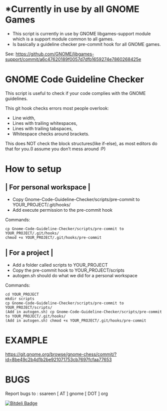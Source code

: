   *Currently in use by all GNOME Games 
=======================================

- This script is currently in use by GNOME libgames-support module which is a support module common to all games.
- Is basically a guideline checker pre-commit hook for all GNOME games.

See: https://github.com/GNOME/libgames-support/commit/a6c47620189f0057d7dfb1659274e7860268425e

GNOME Code Guideline Checker 
==================================

This script is useful to check if your code complies with the GNOME guidelines.

This git hook checks errors most people overlook:
- Line width,
- Lines with trailing whitespaces,
- Lines with trailing tabspaces,
- Whitespace checks around brackets.

This does NOT check the block structures(like if-else),
as most editors do that for you.(I assume you don’t mess around :P)

  How to setup
================
| For personal workspace |
--------------------------
- Copy Gnome-Code-Guideline-Checker/scripts/pre-commit to YOUR_PROJECT/.git/hooks/
- Add execute permission to the pre-commit hook

Commands:
```
cp Gnome-Code-Guideline-Checker/scripts/pre-commit to YOUR_PROJECT/.git/hooks/
chmod +x YOUR_PROJECT/.git/hooks/pre-commit
```

| For a project |
------------------
* Add a folder called scripts to YOUR_PROJECT
* Copy the pre-commit hook to YOUR_PROJECT/scripts
* autogen.sh should do what we did for a personal workspace

Commands:
```
cd YOUR_PROJECT
mkdir scripts
cp Gnome-Code-Guideline-Checker/scripts/pre-commit to YOUR_PROJECT/scripts/
(Add in autogen.sh) cp Gnome-Code-Guideline-Checker/scripts/pre-commit to YOUR_PROJECT/.git/hooks/
(Add in autogen.sh) chmod +x YOUR_PROJECT/.git/hooks/pre-commit
```

EXAMPLE
=======
https://git.gnome.org/browse/gnome-chess/commit/?id=8be49c2b4d1b2be921071753cb7697fcfaa77653

  BUGS
========
Report bugs to : ssareen [ AT ] gnome [ DOT ] org


[![Bitdeli Badge](https://d2weczhvl823v0.cloudfront.net/sahilsareen/gnome-code-guideline-checker/trend.png)](https://bitdeli.com/free "Bitdeli Badge")

